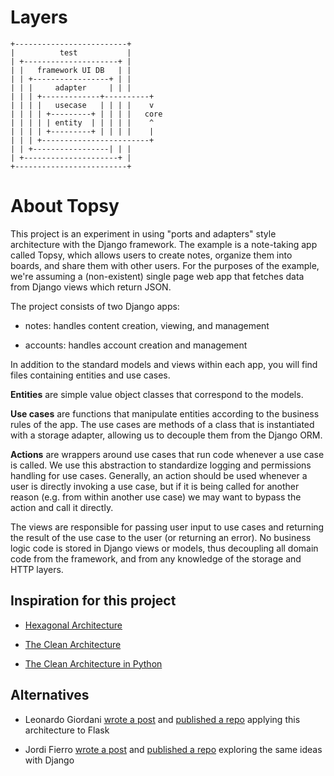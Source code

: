 # Layers 
```
+-------------------------+
|          test           |
| +---------------------+ |
| |   framework UI DB   | |
| | +-----------------+ | |
| | |     adapter     | | |
| | | +-------------+----------+
| | | |   usecase   | | | |    v
| | | | +---------+ | | | |   core
| | | | | entity  | | | | |    ^
| | | | +---------+ | | | |    |
| | | +------------------------+
| | +-----------------| | |
| +---------------------+ |
+-------------------------+
```


# About Topsy

This project is an experiment in using "ports and adapters" style architecture with the Django
framework. The example is a note-taking app called Topsy, which allows users to create notes,
organize them into boards, and share them with other users. For the purposes of the example, we're
assuming a (non-existent) single page web app that fetches data from Django views which return JSON.

The project consists of two Django apps:

* notes: handles content creation, viewing, and management

* accounts: handles account creation and management

In addition to the standard models and views within each app, you will find files containing
entities and use cases.

**Entities** are simple value object classes that correspond to the models.

**Use cases** are functions that manipulate entities according to the business rules of the app. The
use cases are methods of a class that is instantiated with a storage adapter, allowing us to
decouple them from the Django ORM.

**Actions** are wrappers around use cases that run code whenever a use case is called. We use
this abstraction to standardize logging and permissions handling for use cases. Generally, an action
should be used whenever a user is directly invoking a use case, but if it is being called for
another reason (e.g. from within another use case) we may want to bypass the action and call it
directly.

The views are responsible for passing user input to use cases and returning the result of the use
case to the user (or returning an error). No business logic code is stored in Django views or
models, thus decoupling all domain code from the framework, and from any knowledge of the storage
and HTTP layers.

## Inspiration for this project

* [Hexagonal Architecture](http://alistair.cockburn.us/Hexagonal+architecture)

* [The Clean Architecture](https://8thlight.com/blog/uncle-bob/2012/08/13/the-clean-architecture.html)

* [The Clean Architecture in Python](https://www.youtube.com/watch?v=DJtef410XaM)

## Alternatives

* Leonardo Giordani [wrote a post](http://blog.thedigitalcatonline.com/blog/2016/11/14/clean-architectures-in-python-a-step-by-step-example/) and [published a repo](https://github.com/lgiordani/rentomatic) applying this architecture to Flask

* Jordi Fierro [wrote a post](https://engineering.21buttons.com/clean-architecture-in-django-d326a4ab86a9) and [published a repo](https://github.com/jordifierro/abidria-api) exploring the same ideas with Django
